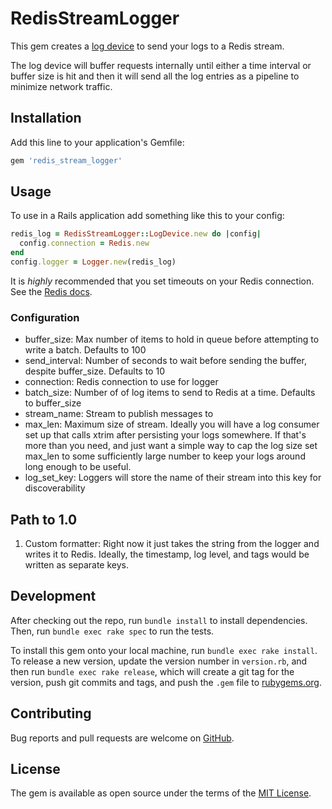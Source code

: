 # RedisStreamLogger

This gem creates a [log device](https://github.com/ruby/logger/blob/bf6d5aa37ee954afc49a407e67fb96064a52af62/lib/logger/log_device.rb) to send your logs to a Redis stream.

The log device will buffer requests internally until either a time interval or buffer size is hit and then it will send all the log entries as a pipeline to minimize network
traffic.

## Installation

Add this line to your application's Gemfile:

```ruby
gem 'redis_stream_logger'
```

## Usage

To use in a Rails application add something like this to your config:

```rb
redis_log = RedisStreamLogger::LogDevice.new do |config|
  config.connection = Redis.new
end
config.logger = Logger.new(redis_log)
```

It is _highly_ recommended that you set timeouts on your Redis connection. See the [Redis docs](https://github.com/redis/redis-rb/#timeouts).

### Configuration

* buffer_size: Max number of items to hold in queue before attempting to write a batch. Defaults to 100
* send_interval: Number of seconds to wait before sending the buffer, despite buffer_size. Defaults to 10
* connection: Redis connection to use for logger
* batch_size: Number of of log items to send to Redis at a time. Defaults to buffer_size
* stream_name: Stream to publish messages to
* max_len: Maximum size of stream. Ideally you will have a log consumer set up that calls xtrim after persisting your logs somewhere.
  If that's more than you need, and just want a simple way to cap the log size set max_len to some sufficiently large number to keep your logs around long enough to be useful.
* log_set_key: Loggers will store the name of their stream into this key for discoverability

## Path to 1.0

1. Custom formatter: Right now it just takes the string from the logger and writes it to Redis. Ideally, the timestamp, log level, and tags would be written as separate keys.

## Development

After checking out the repo, run `bundle install` to install dependencies. Then, run `bundle exec rake spec` to run the tests.

To install this gem onto your local machine, run `bundle exec rake install`. To release a new version, update the version number in `version.rb`, and then run `bundle exec rake release`, which will create a git tag for the version, push git commits and tags, and push the `.gem` file to [rubygems.org](https://rubygems.org).

## Contributing

Bug reports and pull requests are welcome on [GitHub](https://github.com/mlh758/redis_stream_logger).

## License

The gem is available as open source under the terms of the [MIT License](https://opensource.org/licenses/MIT).
